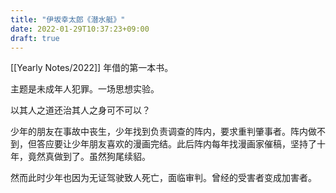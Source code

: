 ```yaml
---
title: "伊坂幸太郎《潜水艇》"
date: 2022-01-29T10:37:23+09:00
draft: true
---
```


[[Yearly Notes/2022]] 年借的第一本书。

主题是未成年人犯罪。一场思想实验。

以其人之道还治其人之身可不可以？

少年的朋友在事故中丧生，少年找到负责调查的阵内，要求重判肇事者。阵内做不到，但答应要让少年朋友喜欢的漫画完结。此后阵内每年找漫画家催稿，坚持了十年，竟然真做到了。虽然狗尾续貂。

然而此时少年也因为无证驾驶致人死亡，面临审判。曾经的受害者变成加害者。